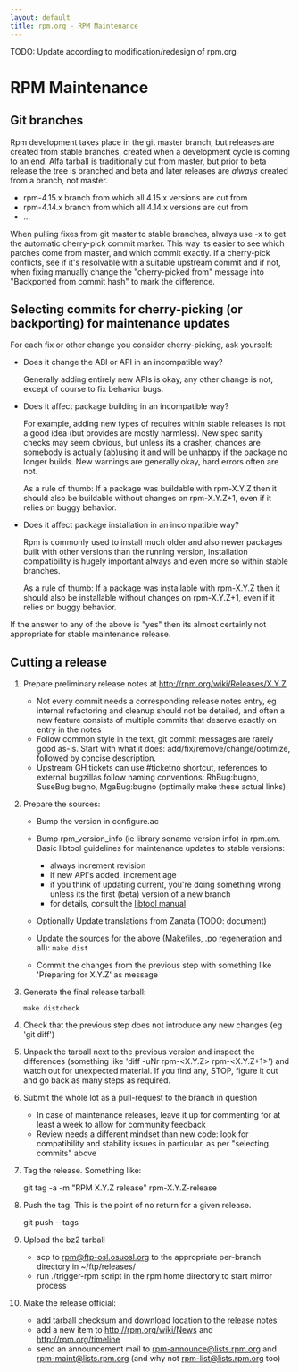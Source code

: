 ```yaml
---
layout: default
title: rpm.org - RPM Maintenance
---
```

TODO: Update according to modification/redesign of rpm.org

# RPM Maintenance

## Git branches

Rpm development takes place in the git master branch, but releases are created from stable branches, created when a development cycle is coming to an end. 
Alfa tarball is traditionally cut from master, but prior to beta release
the tree is branched and beta and later releases are *always* created
from a branch, not master.

* rpm-4.15.x branch from which all 4.15.x versions are cut from
* rpm-4.14.x branch from which all 4.14.x versions are cut from
* ...

When pulling fixes from git master to stable branches, always use -x to get the automatic cherry-pick commit marker. This way its easier to see which patches come from master, and which commit exactly. If a cherry-pick conflicts,
see if it's resolvable with a suitable upstream commit and if not, when
fixing manually change the "cherry-picked from" message into "Backported from
commit hash" to mark the difference.

## Selecting commits for cherry-picking (or backporting) for maintenance updates

For each fix or other change you consider cherry-picking, ask yourself:

* Does it change the ABI or API in an incompatible way?

    Generally adding entirely new APIs is okay, any other change is not, except of course to fix behavior bugs.

* Does it affect package building in an incompatible way?

    For example, adding new types of requires within stable releases is not a good idea (but provides are mostly harmless). New spec sanity checks may seem obvious, but unless its a crasher, chances are somebody is actually (ab)using it and will be unhappy if the package no longer builds. New warnings are generally okay, hard errors often are not.

    As a rule of thumb: If a package was buildable with rpm-X.Y.Z then it should also be buildable without changes on rpm-X.Y.Z+1, even if it relies on buggy behavior.

* Does it affect package installation in an incompatible way?

    Rpm is commonly used to install much older and also newer packages built with other versions than the running version, installation compatibility is hugely important always and even more so within stable branches.

    As a rule of thumb: If a package was installable with rpm-X.Y.Z then it should also be installable without changes on rpm-X.Y.Z+1, even if it relies on buggy behavior.

If the answer to any of the above is "yes" then its almost certainly not appropriate for stable maintenance release.

## Cutting a release

1. Prepare preliminary release notes at http://rpm.org/wiki/Releases/X.Y.Z

    * Not every commit needs a corresponding release notes entry, eg
      internal refactoring and cleanup should not be detailed, and 
      often a new feature consists of multiple commits that deserve exactly
      on entry in the notes
    * Follow common style in the text, git commit messages are rarely good
      as-is. Start with what it does: add/fix/remove/change/optimize,
      followed by concise description.
    * Upstream GH tickets can use #ticketno shortcut, references to external
      bugzillas follow naming conventions: RhBug:bugno, SuseBug:bugno,
      MgaBug:bugno (optimally make these actual links)

2. Prepare the sources:

    * Bump the version in configure.ac
    * Bump rpm_version_info (ie library soname version info) in rpm.am. Basic libtool guidelines for maintenance updates to stable versions:

        * always increment revision
        * if new API's added, increment age
        * if you think of updating current, you're doing something wrong unless its the first (beta) version of a new branch
        * for details, consult the [libtool manual](https://www.gnu.org/software/libtool/manual/html_node/Updating-version-info.html)

    * Optionally Update translations from Zanata (TODO: document)
    * Update the sources for the above (Makefiles, .po regeneration and all): ```make dist```
    * Commit the changes from the previous step with something like 'Preparing for X.Y.Z' as message 

3. Generate the final release tarball:

    ```make distcheck```

4. Check that the previous step does not introduce any new changes (eg 'git diff')

5. Unpack the tarball next to the previous version and inspect the differences (something like 'diff -uNr rpm-<X.Y.Z> rpm-<X.Y.Z+1>') and watch out for unexpected material. If you find any, STOP, figure it out and go back as many steps as required.

6. Submit the whole lot as a pull-request to the branch in question

    * In case of maintenance releases, leave it up for commenting for at
      least a week to allow for community feedback
    * Review needs a different mindset than new code: look for compatibility
      and stability issues in particular, as per "selecting commits"
      above

7. Tag the release. Something like:

    git tag -a -m "RPM X.Y.Z release" rpm-X.Y.Z-release

8. Push the tag. This is the point of no return for a given release.

    git push --tags

9. Upload the bz2 tarball
   * scp to rpm@ftp-osl.osuosl.org to the appropriate per-branch directory in ~/ftp/releases/
   * run ./trigger-rpm script in the rpm home directory to start mirror process

9. Make the release official:

    * add tarball checksum and download location to the release notes
    * add a new item to http://rpm.org/wiki/News and http://rpm.org/timeline
    * send an announcement mail to rpm-announce@lists.rpm.org and rpm-maint@lists.rpm.org (and why not rpm-list@lists.rpm.org too) 
